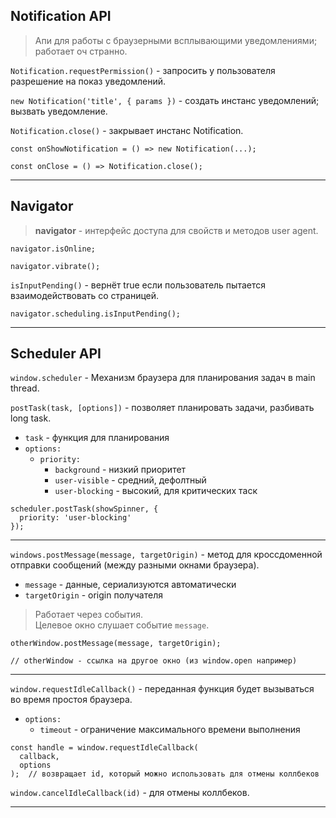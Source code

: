 ## Notification API

> Апи для работы с браузерными всплывающими уведомлениями;  
> работает оч странно.

`Notification.requestPermission()` - запросить у пользователя разрешение на показ уведомлений.

`new Notification('title', { params })` - создать инстанс уведомлений; вызвать уведомление.

`Notification.close()` - закрывает инстанс Notification.

```
const onShowNotification = () => new Notification(...);

const onClose = () => Notification.close();
```

___

##  Navigator

> **navigator** - интерфейс доступа для свойств и методов user agent.

```
navigator.isOnline;

navigator.vibrate();
```

`isInputPending()` - вернёт true если пользователь пытается взаимодействовать со страницей.

```
navigator.scheduling.isInputPending();
```

___

## Scheduler API

`window.scheduler` - Механизм браузера для планирования задач в main thread.

`postTask(task, [options])` - позволяет планировать задачи, разбивать long task.
  - `task` - функция для планирования
  - `options:`  
    - `priority:`  
      - `background` - низкий приоритет
      - `user-visible` - средний, дефолтный
      - `user-blocking` - высокий, для критических таск

```
scheduler.postTask(showSpinner, {
  priority: 'user-blocking'
});
```

___

`windows.postMessage(message, targetOrigin)` - метод для кроссдоменной отправки сообщений (между разными окнами браузера).
  - `message` - данные, сериализуются автоматически
  - `targetOrigin` - origin получателя

> Работает через события.  
> Целевое окно слушает событие `message`.

```
otherWindow.postMessage(message, targetOrigin);

// otherWindow - ссылка на другое окно (из window.open например)
```

___

`window.requestIdleCallback()` - переданная функция будет вызываться во время простоя браузера.
  - `options:`  
    - `timeout` - ограничение максимального времени выполнения

```
const handle = window.requestIdleCallback(
  callback,
  options
);  // возвращает id, который можно использовать для отмены коллбеков
```

`window.cancelIdleCallback(id)` - для отмены коллбеков.

___


